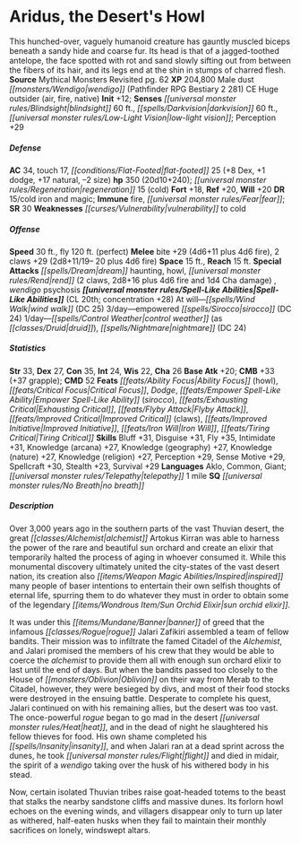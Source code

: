 ﻿---
cssclass: [monsters]
title1: Aridus, the Desert's Howl
desc_short: This hunched-over, vaguely humanoid creature has gauntly muscled biceps
  beneath a sandy hide and coarse fur. Its head is that of a jagged-toothed antelope,
  the face spotted with rot and sand slowly sifting out from between the fibers of
  its hair, and its legs end at the shin in stumps of charred flesh.
title2: Aridus, the Desert's Howl
CR: 19
sources:
- name: Mythical Monsters Revisited
  page: 62
  link: http://paizo.com/products/btpy8pfw?Pathfinder-Campaign-Setting-Mythical-Monsters-Revisited
XP: 204800
race: Male
classes:
- dust wendigo (Pathfinder RPG Bestiary 2 281)
alignment: CE
size: Huge
type: outsider
subtypes:
- air
- fire
- native
initiative:
  bonus: 12
senses:
  blindsight: 60
  darkvision: 60
  low-light vision: true
AC:
  AC: 34
  touch: 17
  flat_footed: 25
  components:
    dex: 8
    dodge: 1
    natural: 17
    size: -2
HP:
  HP: 350
  long: 20d10+240
  regeneration: 15
  regeneration_weakness: cold
saves:
  fort: 18
  ref: 20
  will: 20
DR:
- amount: 15
  weakness: cold iron and magic
immunities:
- fire
- fear
SR: 30
weaknesses:
- vulnerability to cold
speeds:
  base: 30
  fly: 120
  fly_maneuverability: perfect
attacks:
  melee:
  - - text: bite +29 (4d6+11 plus 4d6 fire)
      entries:
      - - damage: 4d6+11
        - damage: 4d6
          type: fire
      attack: bite
      bonus:
      - 29
    - text: 2 claws +29 (2d8+11/19- 20 plus 4d6 fire)
      entries:
      - - damage: 2d8+11
          crit_range: 19-20
        - damage: 4d6
          type: fire
      count: 2
      attack: claws
      bonus:
      - 29
  special:
  - dream haunting
  - howl
  - rend (2 claws, 2d8+16 plus 4d6 fire and 1d4 Cha damage)
  - wendigo psychosis
space: 15
reach: 15
spell_like_abilities:
  entries:
  - name: wind walk
    source: default
    freq: At will
    DC: 25
  - name: empowered sirocco
    source: default
    freq: 3/day
    DC: 24
  - name: control weather
    source: default
    freq: 1/day
    other: as druid
  - name: nightmare
    source: default
    freq: 1/day
    DC: 24
  sources:
  - name: default
    CL: 20
    concentration: 28
ability_scores:
  STR: 33
  DEX: 27
  CON: 35
  INT: 24
  WIS: 22
  CHA: 26
BAB: 20
CMB: 33
CMB_other: +37 grapple
CMD: 52
feats:
- name: Ability Focus (howl)
- name: Critical Focus
- name: Dodge
- name: Empower Spell-Like Ability (sirocco)
- name: Exhausting Critical
- name: Flyby Attack
- name: Improved Critical (claws)
- name: Improved Initiative
- name: Iron Will
- name: Tiring Critical
skills:
  Bluff: 31
  Disguise: 31
  Fly: 35
  Intimidate: 31
  Knowledge (arcana): 27
  Knowledge (geography): 27
  Knowledge (nature): 27
  Knowledge (religion): 27
  Perception: 29
  Sense Motive: 29
  Spellcraft: 30
  Stealth: 23
  Survival: 29
languages:
- Aklo
- Common
- Giant
- telepathy 1 mile
special_qualities:
- no breath
desc_long: |-
  Over 3,000 years ago in the southern parts of the vast Thuvian desert, the great alchemist Artokus Kirran was able to harness the power of the rare and beautiful sun orchard and create an elixir that temporarily halted the process of aging in whoever consumed it. While this monumental discovery ultimately united the city-states of the vast desert nation, its creation also inspired many people of baser intentions to entertain their own selfish thoughts of eternal life, spurring them to do whatever they must in order to obtain some of the legendary sun orchid elixir.

  It was under this banner of greed that the infamous rogue Jalari Zafikiri assembled a team of fellow bandits. Their mission was to infiltrate the famed Citadel of the Alchemist, and Jalari promised the members of his crew that they would be able to coerce the alchemist to provide them all with enough sun orchard elixir to last until the end of days. But when the bandits passed too closely to the House of Oblivion on their way from Merab to the Citadel, however, they were besieged by divs, and most of their food stocks were destroyed in the ensuing battle. Desperate to complete his quest, Jalari continued on with his remaining allies, but the desert was too vast. The once-powerful rogue began to go mad in the desert heat, and in the dead of night he slaughtered his fellow thieves for food. His own shame completed his insanity, and when Jalari ran at a dead sprint across the dunes, he took flight and died in midair, the spirit of a wendigo taking over the husk of his withered body in his stead.

  Now, certain isolated Thuvian tribes raise goat-headed totems to the beast that stalks the nearby sandstone cliffs and massive dunes. Its forlorn howl echoes on the evening winds, and villagers disappear only to turn up later as withered, half-eaten husks when they fail to maintain their monthly sacrifices on lonely, windswept altars.

---

# Aridus, the Desert's Howl
This hunched-over, vaguely humanoid creature has gauntly muscled biceps beneath a sandy hide and coarse fur. Its head is that of a jagged-toothed antelope, the face spotted with rot and sand slowly sifting out from between the fibers of its hair, and its legs end at the shin in stumps of charred flesh.
**Source** Mythical Monsters Revisited pg. 62
**XP** 204,800
Male dust _[[monsters/Wendigo|wendigo]]_ (Pathfinder RPG Bestiary 2 281)
CE Huge outsider (air, fire, native)
**Init** +12; **Senses** _[[universal monster rules/Blindsight|blindsight]]_ 60 ft., _[[spells/Darkvision|darkvision]]_ 60 ft., _[[universal monster rules/Low-Light Vision|low-light vision]]_; Perception +29

##### Defense

**AC** 34, touch 17, _[[conditions/Flat-Footed|flat-footed]]_ 25 (+8 Dex, +1 dodge, +17 natural, –2 size)
**hp** 350 (20d10+240); _[[universal monster rules/Regeneration|regeneration]]_ 15 (cold)
**Fort** +18, **Ref** +20, **Will** +20
**DR** 15/cold iron and magic; **Immune** fire, _[[universal monster rules/Fear|fear]]_; **SR** 30
**Weaknesses** _[[curses/Vulnerability|vulnerability]]_ to cold

##### Offense
**Speed** 30 ft., fly 120 ft. (perfect)
**Melee** bite +29 (4d6+11 plus 4d6 fire), 2 claws +29 (2d8+11/19– 20 plus 4d6 fire)
**Space** 15 ft., **Reach** 15 ft.
**Special Attacks** _[[spells/Dream|dream]]_ haunting, howl, _[[universal monster rules/Rend|rend]]_ (2 claws, 2d8+16 plus 4d6 fire and 1d4 Cha damage) , _wendigo_ psychosis
**_[[universal monster rules/Spell-Like Abilities|Spell-Like Abilities]]_** (CL 20th; concentration +28)
At will—_[[spells/Wind Walk|wind walk]]_ (DC 25)
3/day—empowered _[[spells/Sirocco|sirocco]]_ (DC 24)
1/day—_[[spells/Control Weather|control weather]]_ (as _[[classes/Druid|druid]]_), _[[spells/Nightmare|nightmare]]_ (DC 24)

##### Statistics
**Str** 33, **Dex** 27, **Con** 35, **Int** 24, **Wis** 22, **Cha** 26
**Base Atk** +20; **CMB** +33 (+37 grapple); **CMD** 52
**Feats** _[[feats/Ability Focus|Ability Focus]]_ (howl), _[[feats/Critical Focus|Critical Focus]]_, _Dodge_, _[[feats/Empower Spell-Like Ability|Empower Spell-Like Ability]]_ (_sirocco_), _[[feats/Exhausting Critical|Exhausting Critical]]_, _[[feats/Flyby Attack|Flyby Attack]]_, _[[feats/Improved Critical|Improved Critical]]_ (claws), _[[feats/Improved Initiative|Improved Initiative]]_, _[[feats/Iron Will|Iron Will]]_, _[[feats/Tiring Critical|Tiring Critical]]_
**Skills** Bluff +31, Disguise +31, Fly +35, Intimidate +31, Knowledge (arcana) +27, Knowledge (geography) +27, Knowledge (nature) +27, Knowledge (religion) +27, Perception +29, Sense Motive +29, Spellcraft +30, Stealth +23, Survival +29
**Languages** Aklo, Common, Giant; _[[universal monster rules/Telepathy|telepathy]]_ 1 mile
**SQ** _[[universal monster rules/No Breath|no breath]]_

##### Description

Over 3,000 years ago in the southern parts of the vast Thuvian desert, the great _[[classes/Alchemist|alchemist]]_ Artokus Kirran was able to harness the power of the rare and beautiful sun orchard and create an elixir that temporarily halted the process of aging in whoever consumed it. While this monumental discovery ultimately united the city-states of the vast desert nation, its creation also _[[items/Weapon Magic Abilities/Inspired|inspired]]_ many people of baser intentions to entertain their own selfish thoughts of eternal life, spurring them to do whatever they must in order to obtain some of the legendary _[[items/Wondrous Item/Sun Orchid Elixir|sun orchid elixir]]_.

It was under this _[[items/Mundane/Banner|banner]]_ of greed that the infamous _[[classes/Rogue|rogue]]_ Jalari Zafikiri assembled a team of fellow bandits. Their mission was to infiltrate the famed Citadel of the _Alchemist_, and Jalari promised the members of his crew that they would be able to coerce the _alchemist_ to provide them all with enough sun orchard elixir to last until the end of days. But when the bandits passed too closely to the House of _[[monsters/Oblivion|Oblivion]]_ on their way from Merab to the Citadel, however, they were besieged by divs, and most of their food stocks were destroyed in the ensuing battle. Desperate to complete his quest, Jalari continued on with his remaining allies, but the desert was too vast. The once-powerful _rogue_ began to go mad in the desert _[[universal monster rules/Heat|heat]]_, and in the dead of night he slaughtered his fellow thieves for food. His own shame completed his _[[spells/Insanity|insanity]]_, and when Jalari ran at a dead sprint across the dunes, he took _[[universal monster rules/Flight|flight]]_ and died in midair, the spirit of a _wendigo_ taking over the husk of his withered body in his stead.

Now, certain isolated Thuvian tribes raise goat-headed totems to the beast that stalks the nearby sandstone cliffs and massive dunes. Its forlorn howl echoes on the evening winds, and villagers disappear only to turn up later as withered, half-eaten husks when they fail to maintain their monthly sacrifices on lonely, windswept altars.